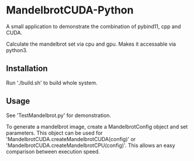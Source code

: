 # MandelbrotCUDA-Python

A small application to demonstrate the combination of pybind11, cpp and CUDA.

Calculate the mandelbrot set via cpu and gpu. Makes it accessable via python3.

## Installation
Run './build.sh' to build whole system.

## Usage
See 'TestMandelbrot.py' for demonstration.

To generate a mandelbrot image, create a MandelbrotConfig object and set parameters.
This object can be used for 'MandelbrotCUDA.createMandelbrotCUDA(config)' or 'MandelbrotCUDA.createMandelbrotCPU(config)'. This allows an easy comparison between execution speed.

